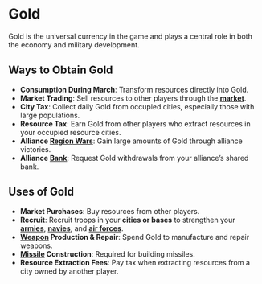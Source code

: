 # Gold

Gold is the universal currency in the game and plays a central role in both the economy and military development.

## Ways to Obtain Gold
- **Consumption During March**: Transform resources directly into Gold.
- **Market Trading**: Sell resources to other players through the **[market](../economy/market.md)**.
- **City Tax**: Collect daily Gold from occupied cities, especially those with large populations.
- **Resource Tax**: Earn Gold from other players who extract resources in your occupied resource cities.
- **Alliance [Region Wars](../alliances/regional.md)**: Gain large amounts of Gold through alliance victories.
- **Alliance [Bank](../alliances/bank.md)**: Request Gold withdrawals from your alliance’s shared bank.

## Uses of Gold
- **Market Purchases**: Buy resources from other players.
- **Recruit**: Recruit troops in your **cities or bases** to strengthen your **[armies](../units/armies.md)**, **[navies](../units/navies.md)**, and **[air forces](../units/airforces.md)**.
- **[Weapon](../weapons/overview.md) Production & Repair**: Spend Gold to manufacture and repair weapons.
- **[Missile](../weapons/missiles.md) Construction**: Required for building missiles.
- **Resource Extraction Fees**: Pay tax when extracting resources from a city owned by another player.